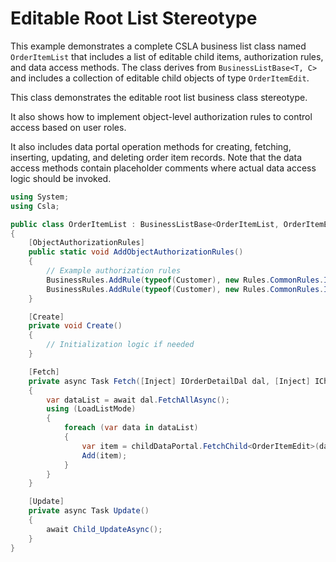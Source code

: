 # Editable Root List Stereotype

This example demonstrates a complete CSLA business list class named `OrderItemList` that includes a list of editable child items, authorization rules, and data access methods. The class derives from `BusinessListBase<T, C>` and includes a collection of editable child objects of type `OrderItemEdit`.

This class demonstrates the editable root list business class stereotype.

It also shows how to implement object-level authorization rules to control access based on user roles.

It also includes data portal operation methods for creating, fetching, inserting, updating, and deleting order item records. Note that the data access methods contain placeholder comments where actual data access logic should be invoked.

```csharp
using System;
using Csla;

public class OrderItemList : BusinessListBase<OrderItemList, OrderItemEdit>
{
    [ObjectAuthorizationRules]
    public static void AddObjectAuthorizationRules()
    {
        // Example authorization rules
        BusinessRules.AddRule(typeof(Customer), new Rules.CommonRules.IsInRole(Rules.AuthorizationActions.GetObject, "Admin", "Manager"));
        BusinessRules.AddRule(typeof(Customer), new Rules.CommonRules.IsInRole(Rules.AuthorizationActions.EditObject, "Admin", "Manager", "User"));
    }

    [Create]
    private void Create()
    {
        // Initialization logic if needed
    }

    [Fetch]
    private async Task Fetch([Inject] IOrderDetailDal dal, [Inject] IChildDataPortal<OrderItemEdit> childDataPortal)
    {
        var dataList = await dal.FetchAllAsync();
        using (LoadListMode)
        {
            foreach (var data in dataList)
            {
                var item = childDataPortal.FetchChild<OrderItemEdit>(data);
                Add(item);
            }
        }
    }

    [Update]
    private async Task Update()
    {
        await Child_UpdateAsync();
    }
}
```
